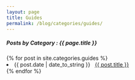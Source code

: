 ```yaml
---
layout: page
title: Guides
permalink: /blog/categories/guides/
---
```

 
<h5> Posts by Category : {{ page.title }} </h5>

<div class="card">
{% for post in site.categories.guides %}
 <li class="category-posts"><span>{{ post.date | date_to_string }}</span> &nbsp; <a href="{{ post.url }}">{{ post.title }}</a></li>
{% endfor %}
</div>